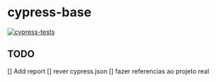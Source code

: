 # cypress-base

[![cypress-tests](https://github.com/victorcampos-mbciet/cypress-base/actions/workflows/cypress-test.yml/badge.svg)](https://github.com/victorcampos-mbciet/cypress-base/actions/workflows/cypress-test.yml)
## TODO
[] Add report
[] rever cypress.json
[] fazer referencias ao projeto real
